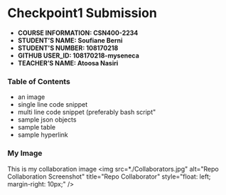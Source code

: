 # Checkpoint1 Submission

- **COURSE INFORMATION: CSN400-2234**
- **STUDENT’S NAME: Soufiane Berni**
- **STUDENT'S NUMBER: 108170218**
- **GITHUB USER_ID: 108170218-myseneca** 
- **TEACHER’S NAME: Atoosa Nasiri**

### Table of Contents
- an image
- single line code snippet
- multi line code snippet (preferably bash script"
- sample json objects
- sample table
- sample hyperlink

### My Image
This is my collaboration image
<img src=*./Collaborators.jpg"
     alt="Repo Collaboration Screenshot"
     title="Repo Collaborator"
     style="float: left; margin-right: 10px;" />
